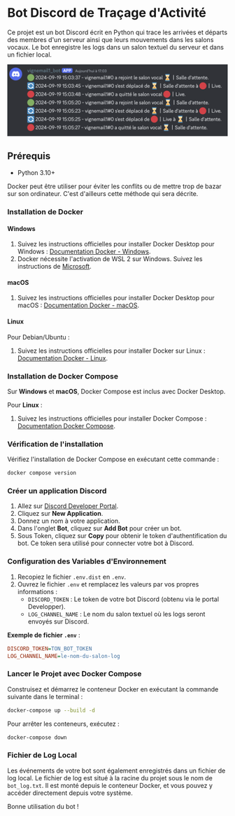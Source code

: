 # Bot Discord de Traçage d'Activité

Ce projet est un bot Discord écrit en Python qui trace les arrivées et départs des membres d'un serveur ainsi que leurs mouvements dans les salons vocaux. Le bot enregistre les logs dans un salon textuel du serveur et dans un fichier local.

![text-log-channel](./doc/text-log-channel.png)

## Prérequis

- Python 3.10+

Docker peut être utiliser pour éviter les conflits ou de mettre trop de bazar sur son ordinateur. C'est d'ailleurs cette méthode qui sera décrite.

### Installation de Docker

#### Windows

1. Suivez les instructions officielles pour installer Docker Desktop pour Windows : [Documentation Docker - Windows](https://docs.docker.com/desktop/install/windows-install/).
2. Docker nécessite l'activation de WSL 2 sur Windows. Suivez les instructions de [Microsoft](https://docs.microsoft.com/fr-fr/windows/wsl/install).

#### macOS

1. Suivez les instructions officielles pour installer Docker Desktop pour macOS : [Documentation Docker - macOS](https://docs.docker.com/desktop/install/mac-install/).

#### Linux

Pour Debian/Ubuntu :

1. Suivez les instructions officielles pour installer Docker sur Linux : [Documentation Docker - Linux](https://docs.docker.com/engine/install/ubuntu/).

### Installation de Docker Compose

Sur **Windows** et **macOS**, Docker Compose est inclus avec Docker Desktop.

Pour **Linux** :

1. Suivez les instructions officielles pour installer Docker Compose : [Documentation Docker Compose](https://docs.docker.com/compose/install/).

### Vérification de l'installation

Vérifiez l'installation de Docker Compose en exécutant cette commande :

```bash
docker compose version
```

### Créer un application Discord

1. Allez sur [Discord Developer Portal](https://discord.com/developers/applications).
2. Cliquez sur **New Application**.
3. Donnez un nom à votre application.
4. Dans l'onglet **Bot**, cliquez sur **Add Bot** pour créer un bot.
5. Sous Token, cliquez sur **Copy** pour obtenir le token d'authentification du bot. Ce token sera utilisé pour connecter votre bot à Discord.

### Configuration des Variables d'Environnement

1. Recopiez le fichier `.env.dist` en `.env`.
2. Ouvrez le fichier `.env` et remplacez les valeurs par vos propres informations :
    - `DISCORD_TOKEN` : Le token de votre bot Discord (obtenu via le portal Developper).
    - `LOG_CHANNEL_NAME` : Le nom du salon textuel où les logs seront envoyés sur Discord.

**Exemple de fichier `.env`** :

```ini
DISCORD_TOKEN=TON_BOT_TOKEN
LOG_CHANNEL_NAME=le-nom-du-salon-log
```

### Lancer le Projet avec Docker Compose

Construisez et démarrez le conteneur Docker en exécutant la commande suivante dans le terminal :

```bash
docker-compose up --build -d
```

Pour arrêter les conteneurs, exécutez :

```bash
docker-compose down
```

### Fichier de Log Local

Les événements de votre bot sont également enregistrés dans un fichier de log local. Le fichier de log est situé à la racine du projet sous le nom de `bot_log.txt`. Il est monté depuis le conteneur Docker, et vous pouvez y accéder directement depuis votre système.

Bonne utilisation du bot !
